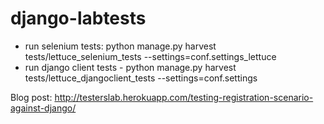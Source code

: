 django-labtests
===================================
- run selenium tests:  python manage.py harvest tests/lettuce_selenium_tests --settings=conf.settings_lettuce
- run django client tests - python manage.py harvest tests/lettuce_djangoclient_tests --settings=conf.settings

Blog post: http://testerslab.herokuapp.com/testing-registration-scenario-against-django/
